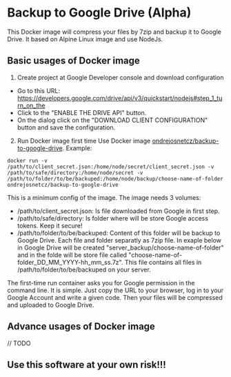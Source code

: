 # Backup to Google Drive (Alpha)
This Docker image will compress your files by 7zip and backup it to Google Drive.
It based on Alpine Linux image and use NodeJs.

## Basic usages of Docker image
1. Create project at Google Developer console and download configuration
- Go to this URL: https://developers.google.com/drive/api/v3/quickstart/nodejs#step_1_turn_on_the
- Click to the "ENABLE THE DRIVE API" button.
- On the dialog click on the "DOWNLOAD CLIENT CONFIGURATION" button and save the configuration.

2. Run Docker image first time
Use Docker image [ondrejosnetcz/backup-to-google-drive](https://hub.docker.com/r/ondrejosnetcz/backup-to-google-drive).
Example:
```
docker run -v /path/to/client_secret.json:/home/node/secret/client_secret.json -v /path/to/safe/directory:/home/node/secret -v /path/to/folder/to/be/backuped:/home/node/backup/choose-name-of-folder ondrejosnetcz/backup-to-google-drive
```
This is a minimum config of the image. The image needs 3 volumes:
- /path/to/client_secret.json: Is file downloaded from Google in first step.
- /path/to/safe/directory: Is folder where will be store Google access tokens. Keep it secure!
- /path/to/folder/to/be/backuped: Content of this folder will be backup to Google Drive. Each file and folder separatly as 7zip file. In exaple below in Google Drive will be created "server_backup/choose-name-of-folder" and in the folde will be store file called "choose-name-of-folder_DD_MM_YYYY-hh_mm_ss.7z". This file contains all files in /path/to/folder/to/be/backuped on your server.

The first-time run container asks you for Google permission in the command line. It is simple. Just copy the URL to your browser, log in to your Google Account and write a given code. Then your files will be compressed and uploaded to Google Drive.

## Advance usages of Docker image
// TODO

## Use this software at your own risk!!!

